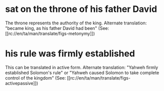 # sat on the throne of his father David

The throne represents the authority of the king. Alternate translation: "became king, as his father David had been" (See: [[rc://en/ta/man/translate/figs-metonymy]])

# his rule was firmly established

This can be translated in active form. Alternate translation: "Yahweh firmly established Solomon's rule" or "Yahweh caused Solomon to take complete control of the kingdom" (See: [[rc://en/ta/man/translate/figs-activepassive]])

